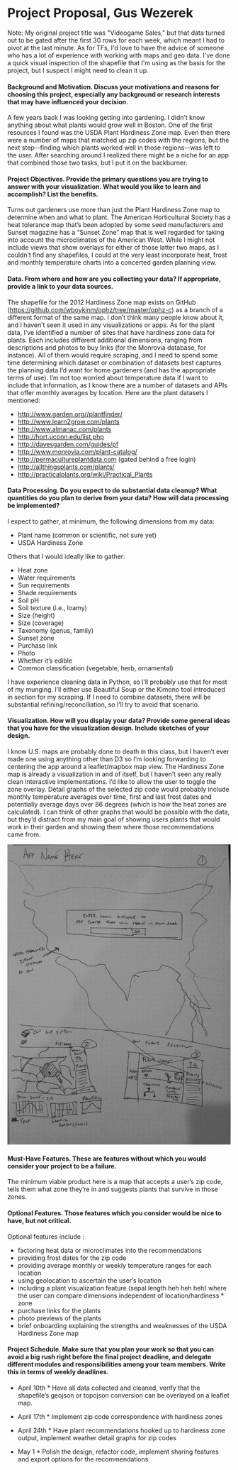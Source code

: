 # Project Proposal, Gus Wezerek
Note: My original project title was "Videogame Sales," but that data turned out to be gated after the first 30 rows for each week, which meant I had to pivot at the last minute. As for TFs, I'd love to have the advice of someone who has a lot of experience with working with maps and geo data. I've done a quick visual inspection of the shapefile that I'm using as the basis for the project, but I suspect I might need to clean it up.

#### Background and Motivation. Discuss your motivations and reasons for choosing this project, especially any background or research interests that may have influenced your decision.

A few years back I was looking getting into gardening. I didn’t know anything about what plants would grow well in Boston. One of the first resources I found was the USDA Plant Hardiness Zone map. Even then there were a number of maps that matched up zip codes with the regions, but the next step--finding which plants worked well in those regions--was left to the user. After searching around I realized there might be a niche for an app that combined those two tasks, but I put it on the backburner.

#### Project Objectives. Provide the primary questions you are trying to answer with your visualization. What would you like to learn and accomplish? List the benefits.

Turns out gardeners use more than just the Plant Hardiness Zone map to determine when and what to plant. The American Horticultural Society has a heat tolerance map that’s been adopted by some seed manufacturers and Sunset magazine has a “Sunset Zone” map that is well regarded for taking into account the microclimates of the American West. While I might not include views that show overlays for either of those latter two maps, as I couldn’t find any shapefiles, I could at the very least incorporate heat, frost and monthly temperature charts into a concerted garden planning view.

#### Data. From where and how are you collecting your data? If appropriate, provide a link to your data sources.

The shapefile for the 2012 Hardiness Zone map exists on GitHub (https://github.com/wboykinm/ophz/tree/master/ophz-c) as a branch of a different format of the same map. I don’t think many people know about it, and I haven’t seen it used in any visualizations or apps. As for the plant data, I’ve identified a number of sites that have hardiness zone data for plants. Each includes different additional dimensions, ranging from descriptions and photos to buy links (for the Monrovia database, for instance). All of them would require scraping, and I need to spend some time determining which dataset or combination of datasets best captures the planning data I’d want for home gardeners (and has the appropriate terms of use). I’m not too worried about temperature data if I want to include that information, as I know there are a number of datasets and APIs that offer monthly averages by location. Here are the plant datasets I mentioned:

* http://www.garden.org//plantfinder/
* http://www.learn2grow.com/plants
* http://www.almanac.com/plants
* http://hort.uconn.edu/list.php
* http://davesgarden.com/guides/pf
* http://www.monrovia.com/plant-catalog/
* http://permacultureplantdata.com (gated behind a free login)
* http://allthingsplants.com/plants/
* http://practicalplants.org/wiki/Practical_Plants

#### Data Processing. Do you expect to do substantial data cleanup? What quantities do you plan to derive from your data? How will data processing be implemented?

I expect to gather, at minimum, the following dimensions from my data:
* Plant name (common or scientific, not sure yet)
* USDA Hardiness Zone

Others that I would ideally like to gather:
* Heat zone
* Water requirements
* Sun requirements
* Shade requirements
* Soil pH
* Soil texture (i.e., loamy)
* Size (height)
* Size (coverage)
* Taxonomy (genus, family)
* Sunset zone
* Purchase link
* Photo
* Whether it’s edible
* Common classification (vegetable, herb, ornamental)

I have experience cleaning data in Python, so I’ll probably use that for most of my munging. I’ll either use Beautiful Soup or the Kimono tool introduced in section for my scraping. If I need to combine datasets, there will be substantial refining/reconciliation, so I’ll try to avoid that scenario.

#### Visualization. How will you display your data? Provide some general ideas that you have for the visualization design. Include sketches of your design.

I know U.S. maps are probably done to death in this class, but I haven’t ever made one using anything other than D3 so I’m looking forwarding to centering the app around a leaflet/mapbox map view. The Hardiness Zone map is already a visualization in and of itself, but I haven’t seen any really clean interactive implementations. I’d like to allow the user to toggle the zone overlay. Detail graphs of the selected zip code would probably include monthly temperature averages over time, first and last frost dates and potentially average days over 86 degrees (which is how the heat zones are calculated). I can think of other graphs that would be possible with the data, but they’d distract from my main goal of showing users plants that would work in their garden and showing them where those recommendations came from.

![Sketches](proposal_assets/sketches.jpg)

#### Must-Have Features. These are features without which you would consider your project to be a failure.

The minimum viable product here is a map that accepts a user’s zip code, tells them what zone they’re in and suggests plants that survive in those zones.

#### Optional Features. Those features which you consider would be nice to have, but not critical.

Optional features include :
* factoring heat data or microclimates into the recommendations
* providing frost dates for the zip code
* providing average monthly or weekly temperature ranges for each location
* using geolocation to ascertain the user’s location
* including a plant visualization feature (sepal length heh heh heh) where the user can compare dimensions independent of location/hardiness * zone
* purchase links for the plants
* photo previews of the plants
* brief onboarding explaining the strengths and weaknesses of the USDA Hardiness Zone map

#### Project Schedule. Make sure that you plan your work so that you can avoid a big rush right before the final project deadline, and delegate different modules and responsibilities among your team members. Write this in terms of weekly deadlines.

* April 10th *
Have all data collected and cleaned, verify that the shapefile’s geojson or topojson conversion can be overlayed on a leaflet map.

* April 17th *
Implement zip code correspondence with hardiness zones

* April 24th *
Have plant recommendations hooked up to hardiness zone output, implement weather detail graphs for zip codes

* May 1 *
Polish the design, refactor code, implement sharing features and export options for the recommendations
